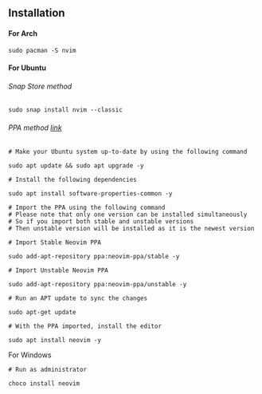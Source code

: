 ## Installation

#### For Arch
```
sudo pacman -S nvim
```

#### For Ubuntu

###### Snap Store method
```
sudo snap install nvim --classic
```

###### PPA method [link](https://www.linuxcapable.com/how-to-install-neovim-editor-on-ubuntu-22-04-lts/)

```
# Make your Ubuntu system up-to-date by using the following command

sudo apt update && sudo apt upgrade -y

# Install the following dependencies

sudo apt install software-properties-common -y

# Import the PPA using the following command
# Please note that only one version can be installed simultaneously
# So if you import both stable and unstable versions 
# Then unstable version will be installed as it is the newest version

# Import Stable Neovim PPA

sudo add-apt-repository ppa:neovim-ppa/stable -y

# Import Unstable Neovim PPA

sudo add-apt-repository ppa:neovim-ppa/unstable -y

# Run an APT update to sync the changes

sudo apt-get update

# With the PPA imported, install the editor

sudo apt install neovim -y
```

For Windows 
```
# Run as administrator

choco install neovim
```
